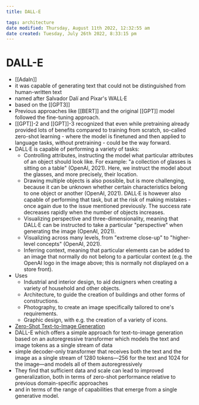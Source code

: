 ```yaml
---
title: DALL-E

tags: architecture 
date modified: Thursday, August 11th 2022, 12:32:55 am
date created: Tuesday, July 26th 2022, 8:33:15 pm
---
```


# DALL-E
- [[AdaIn]]
- it was capable of generating text that could not be distinguished from human-written text
- named after Salvador Dalí and Pixar's WALL·E
- based on the [[GPT3]]
- Previous approaches like [[BERT]] and the original [[GPT]] model followed the fine-tuning approach.
- [[GPT]]-2 and [[GPT]]-3 recognized that even while pretraining already provided lots of benefits compared to training from scratch, so-called zero-shot learning - where the model is finetuned and then applied to language tasks, without pretraining - could be the way forward.
- DALL·E is capable of performing a variety of tasks:
	- Controlling attributes, instructing the model what particular attributes of an object should look like. For example: "a collection of glasses is sitting on a table" (OpenAI, 2021). Here, we instruct the model about the glasses, and more precisely, their location.
	- Drawing multiple objects is also possible, but is more challenging, because it can be unknown whether certain characteristics belong to one object or another (OpenAI, 2021). DALL·E is however also capable of performing that task, but at the risk of making mistakes - once again due to the issue mentioned previously. The success rate decreases rapidly when the number of objects increases.
	- Visualizing perspective and three-dimensionality, meaning that DALL·E can be instructed to take a particular "perspective" when generating the image (OpenAI, 2021).
	- Visualizing across many levels, from "extreme close-up" to "higher-level concepts" (OpenAI, 2021).
	- Inferring context, meaning that particular elements can be added to an image that normally do not belong to a particular context (e.g. the OpenAI logo in the image above; this is normally not displayed on a store front).
- Uses
	- Industrial and interior design, to aid designers when creating a variety of household and other objects.
	- Architecture, to guide the creation of buildings and other forms of constructions.
	- Photography, to create an image specifically tailored to one's requirements.
	- Graphic design, with e.g. the creation of a variety of icons.
- [Zero-Shot Text-to-Image Generation](https://arxiv.org/abs/2102.12092)
- DALL-E which offers a simple approach for text-to-image generation based on an autoregressive transformer which models the text and image tokens as a single stream of data
- simple decoder-only transformer that receives both the text and the image as a single stream of 1280 tokens—256 for the text and 1024 for the image—and models all of them autoregressively
- They find that sufficient data and scale can lead to improved generalization, both in terms of zero-shot performance relative to previous domain-specific approaches
- and in terms of the range of capabilities that emerge from a single generative model.

